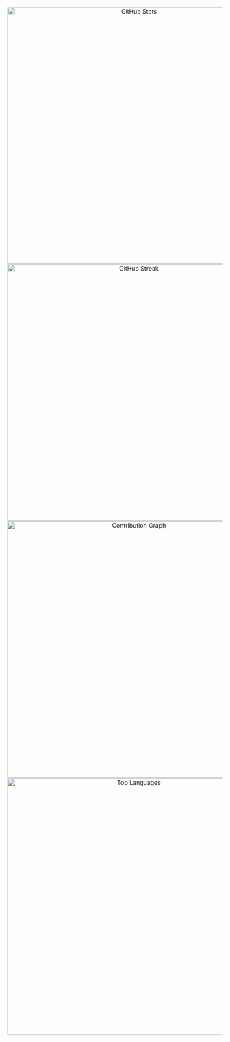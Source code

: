 <p align="center">
  <img src="https://github-readme-stats-theta-six-27.vercel.app/api?username=eldin90&count_private=true&show_icons=true&show=discussions_started,discussions_answered,prs_merged,prs_merged_percentage&number_format=long&theme=radical&hide_border=true" alt="GitHub Stats" width="600"/>
  <br>
  <img src="https://github-readme-streak-stats-six-rosy.vercel.app?user=eldin90&theme=radical&hide_border=true&date_format=[Y-m-d]" alt="GitHub Streak" width="600"/>
  <br>
  <img src="https://github-readme-activity-graph.vercel.app/graph?username=eldin90&theme=redical&hide_border=true" alt="Contribution Graph" width="600"/>
  <br>
  <img src="https://github-readme-stats-theta-six-27.vercel.app/api/top-langs/?username=eldin90&layout=compact&langs_count=14&theme=radical&hide_border=true" alt="Top Languages" width="600"/>
</p>

